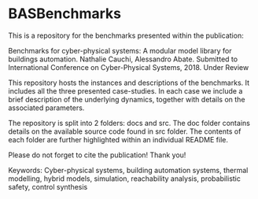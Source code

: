 # BASBenchmarks

This is a repository for the benchmarks presented within the publication:

Benchmarks for cyber-physical systems: A modular model library for buildings automation. Nathalie Cauchi, Alessandro Abate.
Submitted to International Conference on Cyber-Physical Systems, 2018. Under Review

This repository hosts the instances and descriptions of the benchmarks. It includes all the three presented case-studies. In each case we include a brief description of the underlying dynamics, together with details on the associated parameters.

The repository is split into 2 folders: docs and src. The doc folder contains details on the available source code found in src folder. The contents of each folder are further highlighted within an individual README file.

Please do not forget to cite the publication! Thank you!

Keywords: Cyber-physical systems, building automation systems, thermal modelling, hybrid models, simulation, reachability analysis, probabilistic safety, control synthesis

